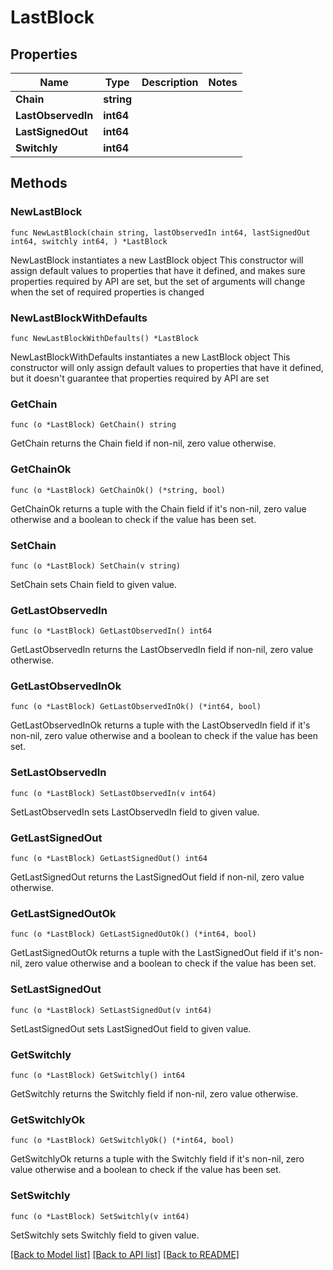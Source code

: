 # LastBlock

## Properties

Name | Type | Description | Notes
------------ | ------------- | ------------- | -------------
**Chain** | **string** |  | 
**LastObservedIn** | **int64** |  | 
**LastSignedOut** | **int64** |  | 
**Switchly** | **int64** |  | 

## Methods

### NewLastBlock

`func NewLastBlock(chain string, lastObservedIn int64, lastSignedOut int64, switchly int64, ) *LastBlock`

NewLastBlock instantiates a new LastBlock object
This constructor will assign default values to properties that have it defined,
and makes sure properties required by API are set, but the set of arguments
will change when the set of required properties is changed

### NewLastBlockWithDefaults

`func NewLastBlockWithDefaults() *LastBlock`

NewLastBlockWithDefaults instantiates a new LastBlock object
This constructor will only assign default values to properties that have it defined,
but it doesn't guarantee that properties required by API are set

### GetChain

`func (o *LastBlock) GetChain() string`

GetChain returns the Chain field if non-nil, zero value otherwise.

### GetChainOk

`func (o *LastBlock) GetChainOk() (*string, bool)`

GetChainOk returns a tuple with the Chain field if it's non-nil, zero value otherwise
and a boolean to check if the value has been set.

### SetChain

`func (o *LastBlock) SetChain(v string)`

SetChain sets Chain field to given value.


### GetLastObservedIn

`func (o *LastBlock) GetLastObservedIn() int64`

GetLastObservedIn returns the LastObservedIn field if non-nil, zero value otherwise.

### GetLastObservedInOk

`func (o *LastBlock) GetLastObservedInOk() (*int64, bool)`

GetLastObservedInOk returns a tuple with the LastObservedIn field if it's non-nil, zero value otherwise
and a boolean to check if the value has been set.

### SetLastObservedIn

`func (o *LastBlock) SetLastObservedIn(v int64)`

SetLastObservedIn sets LastObservedIn field to given value.


### GetLastSignedOut

`func (o *LastBlock) GetLastSignedOut() int64`

GetLastSignedOut returns the LastSignedOut field if non-nil, zero value otherwise.

### GetLastSignedOutOk

`func (o *LastBlock) GetLastSignedOutOk() (*int64, bool)`

GetLastSignedOutOk returns a tuple with the LastSignedOut field if it's non-nil, zero value otherwise
and a boolean to check if the value has been set.

### SetLastSignedOut

`func (o *LastBlock) SetLastSignedOut(v int64)`

SetLastSignedOut sets LastSignedOut field to given value.


### GetSwitchly

`func (o *LastBlock) GetSwitchly() int64`

GetSwitchly returns the Switchly field if non-nil, zero value otherwise.

### GetSwitchlyOk

`func (o *LastBlock) GetSwitchlyOk() (*int64, bool)`

GetSwitchlyOk returns a tuple with the Switchly field if it's non-nil, zero value otherwise
and a boolean to check if the value has been set.

### SetSwitchly

`func (o *LastBlock) SetSwitchly(v int64)`

SetSwitchly sets Switchly field to given value.



[[Back to Model list]](../README.md#documentation-for-models) [[Back to API list]](../README.md#documentation-for-api-endpoints) [[Back to README]](../README.md)


